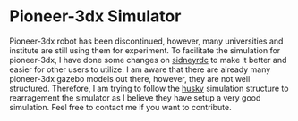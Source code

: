 # Pioneer-3dx Simulator

Pioneer-3dx robot has been discontinued, however, many universities and institute are still using them for experiment. To facilitate the simulation for pioneer-3dx, I have done some changes on [sidneyrdc](https://github.com/sidneyrdc/p3dx_gazebo) to make it better and easier for other users to utilize. I am aware that there are already many pioneer-3dx gazebo models out there, however, they are not well structured. Therefore, I am trying to follow the [husky](https://github.com/husky) simulation structure to rearragement the simulator as I believe they have setup a very good simulation. Feel free to contact me if you want to contribute.